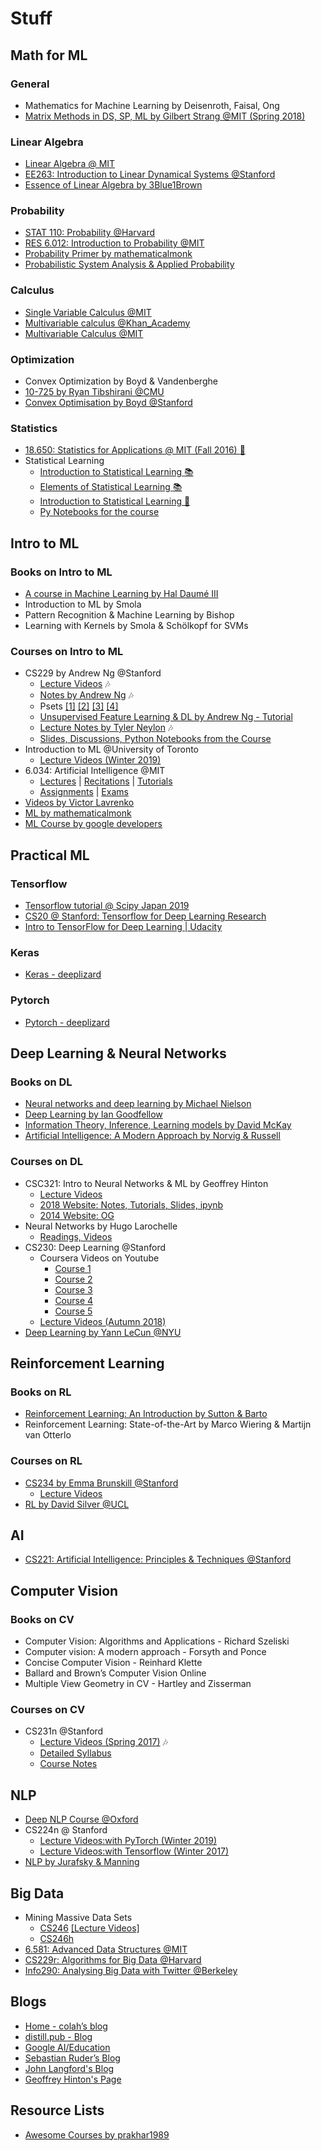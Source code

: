 # Stuff

## Math for ML

### General

* Mathematics for Machine Learning by Deisenroth, Faisal, Ong
* [Matrix Methods in DS, SP, ML by Gilbert Strang @MIT (Spring 2018)](https://www.youtube.com/playlist?list=PLUl4u3cNGP63oMNUHXqIUcrkS2PivhN3k)

### Linear Algebra

* [Linear Algebra @ MIT](https://www.youtube.com/playlist?list=PL221E2BBF13BECF6C)
* [EE263: Introduction to Linear Dynamical Systems @Stanford](https://www.youtube.com/playlist?list=PL06960BA52D0DB32B)
* [Essence of Linear Algebra by 3Blue1Brown](https://www.youtube.com/playlist?list=PLZHQObOWTQDPD3MizzM2xVFitgF8hE_ab)

### Probability

* [STAT 110: Probability @Harvard](https://www.youtube.com/playlist?list=PL2SOU6wwxB0uwwH80KTQ6ht66KWxbzTIo)
* [RES 6.012: Introduction to Probability @MIT](https://www.youtube.com/playlist?list=PLUl4u3cNGP60hI9ATjSFgLZpbNJ7myAg6)
* [Probability Primer by mathematicalmonk](https://www.youtube.com/playlist?list=PL17567A1A3F5DB5E4)
* [Probabilistic System Analysis & Applied Probability](https://www.youtube.com/playlist?list=PLUl4u3cNGP61MdtwGTqZA0MreSaDybji8)

### Calculus

* [Single Variable Calculus @MIT](https://ocw.mit.edu/courses/mathematics/18-01sc-single-variable-calculus-fall-2010/index.htm)
* [Multivariable calculus @Khan_Academy](https://www.youtube.com/playlist?list=PLSQl0a2vh4HC5feHa6Rc5c0wbRTx56nF7)
* [Multivariable Calculus @MIT](https://www.youtube.com/playlist?list=PL4C4C8A7D06566F38)

### Optimization

* Convex Optimization by Boyd & Vandenberghe
* [10-725 by Ryan Tibshirani @CMU](https://www.youtube.com/playlist?list=PLjbUi5mgii6AVdvImLB9-Hako68p9MpIC)
* [Convex Optimisation by Boyd @Stanford](https://www.youtube.com/playlist?list=PL3940DD956CDF0622)

### Statistics

* [18.650: Statistics for Applications @ MIT (Fall 2016) :movie_camera:](https://www.youtube.com/playlist?list=PLUl4u3cNGP60uVBMaoNERc6knT_MgPKS0)
* Statistical Learning
  * [Introduction to Statistical Learning :books:](http://www-bcf.usc.edu/~gareth/ISL/)
  * [Elements of Statistical Learning :books:](https://web.stanford.edu/~hastie/ElemStatLearn//)
  * [Introduction to Statistical Learning :movie_camera:](https://www.youtube.com/playlist?list=PLOg0ngHtcqbPTlZzRHA2ocQZqB1D_qZ5V)
  * [Py Notebooks for the course](https://github.com/sujitpal/statlearning-notebooks)

## Intro to ML

### Books on Intro to ML

* [A course in Machine Learning by Hal Daumé III](http://ciml.info/)
* Introduction to ML by Smola
* Pattern Recognition & Machine Learning by Bishop
* Learning with Kernels by Smola & Schölkopf for SVMs

### Courses on Intro to ML

* CS229 by Andrew Ng @Stanford
  * [Lecture Videos](https://www.youtube.com/playlist?list=PLA89DCFA6ADACE599) :notes:
  * [Notes by Andrew Ng](http://cs229.stanford.edu/notes/) :notes:
  * Psets [[1]](http://github.com/ccombier/CS229/blob/master/Problem1/ps1.pdf) [[2]](http://github.com/ccombier/CS229/blob/master/Problem2/ps2.pdf) [[3]](http://github.com/ccombier/CS229/blob/master/Problem3/ps3.pdf) [[4]](http://github.com/ccombier/CS229/blob/master/Problem4/ps4.pdf)
  * [Unsupervised Feature Learning & DL by Andrew Ng - Tutorial](http://ufldl.stanford.edu/tutorial/)
  * [Lecture Notes by Tyler Neylon](http://tylerneylon.com/notes/cs229/cs229.pdf) :notes:
  * [Slides, Discussions, Python Notebooks from the Course](http://cs229.stanford.edu/syllabus.html)
* Introduction to ML @University of Toronto
  * [Lecture Videos (Winter 2019)](https://www.youtube.com/playlist?list=PL-Mfq5QS-s8iS9XqKuApPE1TSlnZblFHF)
* 6.034: Artificial Intelligence @MIT
  * [Lectures](https://ocw.mit.edu/courses/electrical-engineering-and-computer-science/6-034-artificial-intelligence-fall-2010/lecture-videos/) | [Recitations](https://ocw.mit.edu/courses/electrical-engineering-and-computer-science/6-034-artificial-intelligence-fall-2010/mega-recitation-videos/) | [Tutorials](https://ocw.mit.edu/courses/electrical-engineering-and-computer-science/6-034-artificial-intelligence-fall-2010/tutorials/)
  * [Assignments](https://ocw.mit.edu/courses/electrical-engineering-and-computer-science/6-034-artificial-intelligence-fall-2010/assignments/) | [Exams](https://ocw.mit.edu/courses/electrical-engineering-and-computer-science/6-034-artificial-intelligence-fall-2010/exams/)
* [Videos by Victor Lavrenko](https://www.youtube.com/user/victorlavrenko/playlists)
* [ML by mathematicalmonk](https://www.youtube.com/playlist?list=PLD0F06AA0D2E8FFBA)
* [ML Course by google developers](https://developers.google.com/machine-learning/crash-course/)

## Practical ML

### Tensorflow

* [Tensorflow tutorial @ Scipy Japan 2019](https://www.youtube.com/watch?v=Yyv-ng0_OTU&linkId=67877203)
* [CS20 @ Stanford: Tensorflow for Deep Learning Research](https://web.stanford.edu/class/cs20si/syllabus.html)
* [Intro to TensorFlow for Deep Learning | Udacity](https://www.udacity.com/course/intro-to-tensorflow-for-deep-learning--ud187)

### Keras

* [Keras - deeplizard](https://www.youtube.com/playlist?list=PLZbbT5o_s2xrwRnXk_yCPtnqqo4_u2YGL)

### Pytorch

* [Pytorch - deeplizard](https://www.youtube.com/playlist?list=PLZbbT5o_s2xrfNyHZsM6ufI0iZENK9xgG)

## Deep Learning & Neural Networks

### Books on DL

* [Neural networks and deep learning by Michael Nielson](http://neuralnetworksanddeeplearning.com/chap1.html)
* [Deep Learning by Ian Goodfellow](http://www.deeplearningbook.org/)
* [Information Theory, Inference, Learning models by David McKay](http://www.inference.org.uk/mackay/itila/book.html)
* [Artificial Intelligence: A Modern Approach by Norvig & Russell](http://aima.cs.berkeley.edu)

### Courses on DL

* CSC321: Intro to Neural Networks & ML by Geoffrey Hinton
  * [Lecture Videos](https://www.youtube.com/playlist?list=PLoRl3Ht4JOcdU872GhiYWf6jwrk_SNhz9)
  * [2018 Website: Notes, Tutorials, Slides, ipynb](http://www.cs.toronto.edu/~rgrosse/courses/csc321_2018/)
  * [2014 Website: OG](http://www.cs.toronto.edu/~tijmen/csc321/)
* Neural Networks by Hugo Larochelle
  * [Readings, Videos](http://info.usherbrooke.ca/hlarochelle/neural_networks/content.html)
* CS230: Deep Learning @Stanford
  * Coursera Videos on Youtube
    * [Course 1](https://www.youtube.com/playlist?list=PLkDaE6sCZn6Ec-XTbcX1uRg2_u4xOEky0)
    * [Course 2](https://www.youtube.com/playlist?list=PLkDaE6sCZn6Hn0vK8co82zjQtt3T2Nkqc)
    * [Course 3](https://www.youtube.com/playlist?list=PLkDaE6sCZn6E7jZ9sN_xHwSHOdjUxUW_b)
    * [Course 4](https://www.youtube.com/playlist?list=PLkDaE6sCZn6Gl29AoE31iwdVwSG-KnDzF)
    * [Course 5](https://www.youtube.com/playlist?list=PLkDaE6sCZn6F6wUI9tvS_Gw1vaFAx6rd6)
  * [Lecture Videos (Autumn 2018)](https://www.youtube.com/playlist?list=PLoROMvodv4rOABXSygHTsbvUz4G_YQhOb)
* [Deep Learning by Yann LeCun @NYU](https://cilvr.cs.nyu.edu/doku.php?id=deeplearning2015:schedule)

## Reinforcement Learning

### Books on RL

* [Reinforcement Learning: An Introduction by Sutton & Barto](http://incompleteideas.net/book/RLbook2018trimmed.pdf)
* Reinforcement Learning: State-of-the-Art by Marco Wiering & Martijn van Otterlo

### Courses on RL

* [CS234 by Emma Brunskill @Stanford](http://web.stanford.edu/class/cs234/index.html)
  * [Lecture Videos](https://www.youtube.com/playlist?list=PLoROMvodv4rOSOPzutgyCTapiGlY2Nd8u)
* [RL by David Silver @UCL](http://www0.cs.ucl.ac.uk/staff/D.Silver/web/Teaching.html)

## AI

* [CS221: Artificial Intelligence: Principles & Techniques @Stanford](http://web.stanford.edu/class/cs221/)

## Computer Vision

### Books on CV

* Computer Vision: Algorithms and Applications - Richard Szeliski
* Computer vision: A modern approach -  Forsyth and Ponce
* Concise Computer Vision -  Reinhard Klette
* Ballard and Brown’s Computer Vision Online
* Multiple View Geometry in CV - Hartley and Zisserman

### Courses on CV

* CS231n @Stanford
  * [Lecture Videos (Spring 2017)](https://www.youtube.com/playlist?list=PL3FW7Lu3i5JvHM8ljYj-zLfQRF3EO8sYv) :notes:
  * [Detailed Syllabus](http://cs231n.stanford.edu/syllabus.html)
  * [Course Notes](http://cs231n.github.io/)

## NLP

* [Deep NLP Course @Oxford](https://github.com/oxford-cs-deepnlp-2017/lectures)
* CS224n @ Stanford
  * [Lecture Videos:with PyTorch (Winter 2019)](https://www.youtube.com/playlist?list=PLoROMvodv4rOhcuXMZkNm7j3fVwBBY42z)
  * [Lecture Videos:with Tensorflow (Winter 2017)](https://www.youtube.com/playlist?list=PL3FW7Lu3i5Jsnh1rnUwq_TcylNr7EkRe6)
* [NLP by Jurafsky & Manning](https://www.youtube.com/playlist?list=PLoROMvodv4rOFZnDyrlW3-nI7tMLtmiJZ)

## Big Data

* Mining Massive Data Sets
  * [CS246](https://web.stanford.edu/class/cs246/) [[Lecture Videos]](http://snap.stanford.edu/class/cs246-videos-2019/)
  * [CS246h](http://web.stanford.edu/class/cs246h/)
* [6.581: Advanced Data Structures @MIT](http://courses.csail.mit.edu/6.851/fall17/)
* [CS229r: Algorithms for Big Data @Harvard](http://people.seas.harvard.edu/~minilek/cs229r/fall15/lec.html)
* [Info290: Analysing Big Data with Twitter @Berkeley](https://www.ischool.berkeley.edu/courses/info/290/abdt)

## Blogs

* [Home - colah’s blog](http://colah.github.io/)
* [distill.pub - Blog](https://distill.pub/)
* [Google AI/Education](https://ai.google/education)
* [Sebastian Ruder’s Blog](http://ruder.io/)
* [John Langford's Blog](http://hunch.net/?page_id=122)
* [Geoffrey Hinton's Page](http://www.cs.toronto.edu/~hinton/)

## Resource Lists

* [Awesome Courses by prakhar1989](https://github.com/prakhar1989/awesome-courses)
